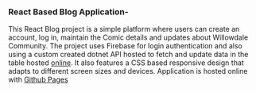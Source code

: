### React Based Blog Application-

This React Blog project is a simple platform where users can create an account, log in,  maintain the Comic details and updates about Willowdale Community. The project uses Firebase for login authentication and also using a custom created dotnet API hosted to fetch and update data in the table hosted [online](https://willowdale.runasp.net/heroes). It also features a CSS based responsive design that adapts to different screen sizes and devices. Application is hosted online with [Github Pages](https://shalkaofwar.github.io/Blog/)
